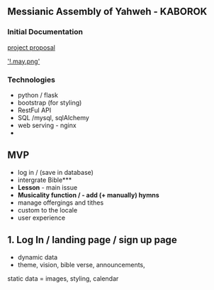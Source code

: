 ## Messianic Assembly of Yahweh - KABOROK

### Initial Documentation

[project proposal](https://docs.google.com/document/d/1_ahp2PNbXBPoqhBHc8nvaHfmP5c3ARM2KYK3Sg5v3lQ/edit?tab=t.0)


['!.may.png']()

### Technologies

- python / flask
- bootstrap (for styling)
- RestFul API
- SQL /mysql, sqlAlchemy
- web serving - nginx
- 

## MVP
-  log in / (save in database)
- intergrate Bible***
- **Lesson** - main issue
- **Musicality function / - add (+ manually) hymns**
- manage offergings and tithes
- custom to the locale
- user experience

## 1. Log In / landing page / sign up page

- dynamic data 
- theme, vision, bible verse, announcements, 

static data = images, styling, calendar
